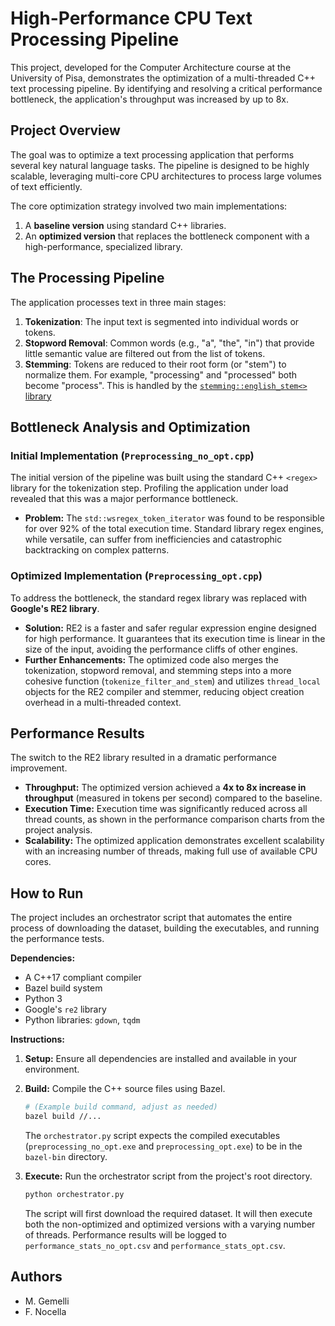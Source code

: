 # High-Performance CPU Text Processing Pipeline

This project, developed for the Computer Architecture course at the University of Pisa, demonstrates the optimization of a multi-threaded C++ text processing pipeline. By identifying and resolving a critical performance bottleneck, the application's throughput was increased by up to 8x.

## Project Overview

The goal was to optimize a text processing application that performs several key natural language tasks. The pipeline is designed to be highly scalable, leveraging multi-core CPU architectures to process large volumes of text efficiently.

The core optimization strategy involved two main implementations:
1.  A **baseline version** using standard C++ libraries.
2.  An **optimized version** that replaces the bottleneck component with a high-performance, specialized library.

## The Processing Pipeline

The application processes text in three main stages:
1.  **Tokenization**: The input text is segmented into individual words or tokens.
2.  **Stopword Removal**: Common words (e.g., "a", "the", "in") that provide little semantic value are filtered out from the list of tokens.
3.  **Stemming**: Tokens are reduced to their root form (or "stem") to normalize them. For example, "processing" and "processed" both become "process". This is handled by the [`stemming::english_stem<>` library](https://github.com/Blake-Madden/OleanderStemmingLibrary.git)

## Bottleneck Analysis and Optimization

### Initial Implementation (`Preprocessing_no_opt.cpp`)
The initial version of the pipeline was built using the standard C++ `<regex>` library for the tokenization step. Profiling the application under load revealed that this was a major performance bottleneck.

- **Problem:** The `std::wsregex_token_iterator` was found to be responsible for over 92% of the total execution time. Standard library regex engines, while versatile, can suffer from inefficiencies and catastrophic backtracking on complex patterns.

### Optimized Implementation (`Preprocessing_opt.cpp`)
To address the bottleneck, the standard regex library was replaced with **Google's RE2 library**.

- **Solution:** RE2 is a faster and safer regular expression engine designed for high performance. It guarantees that its execution time is linear in the size of the input, avoiding the performance cliffs of other engines.
- **Further Enhancements:** The optimized code also merges the tokenization, stopword removal, and stemming steps into a more cohesive function (`tokenize_filter_and_stem`) and utilizes `thread_local` objects for the RE2 compiler and stemmer, reducing object creation overhead in a multi-threaded context.

## Performance Results

The switch to the RE2 library resulted in a dramatic performance improvement.

- **Throughput:** The optimized version achieved a **4x to 8x increase in throughput** (measured in tokens per second) compared to the baseline.
- **Execution Time:** Execution time was significantly reduced across all thread counts, as shown in the performance comparison charts from the project analysis.
- **Scalability:** The optimized application demonstrates excellent scalability with an increasing number of threads, making full use of available CPU cores.

## How to Run

The project includes an orchestrator script that automates the entire process of downloading the dataset, building the executables, and running the performance tests.

**Dependencies:**
* A C++17 compliant compiler
* Bazel build system
* Python 3
* Google's `re2` library
* Python libraries: `gdown`, `tqdm`

**Instructions:**

1.  **Setup:** Ensure all dependencies are installed and available in your environment.
2.  **Build:** Compile the C++ source files using Bazel.
    ```bash
    # (Example build command, adjust as needed)
    bazel build //...
    ```
    The `orchestrator.py` script expects the compiled executables (`preprocessing_no_opt.exe` and `preprocessing_opt.exe`) to be in the `bazel-bin` directory.

3.  **Execute:** Run the orchestrator script from the project's root directory.
    ```python
    python orchestrator.py
    ```
    The script will first download the required dataset. It will then execute both the non-optimized and optimized versions with a varying number of threads. Performance results will be logged to `performance_stats_no_opt.csv` and `performance_stats_opt.csv`.

## Authors

* M. Gemelli
* F. Nocella